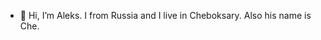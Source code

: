 - 👋 Hi, I’m Aleks. I from Russia and I live in Cheboksary. Also his name is Che.


<!---
AleksDamsky/AleksDamsky is a ✨ special ✨ repository because its `README.md` (this file) appears on your GitHub profile.
You can click the Preview link to take a look at your changes.
--->
